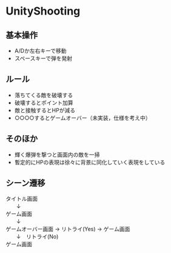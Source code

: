 # UnityShooting
## 基本操作
* A/Dか左右キーで移動
* スペースキーで弾を発射
## ルール
* 落ちてくる敵を破壊する
* 破壊するとポイント加算
* 敵と接触するとHPが減る
* ○○○○するとゲームオーバー（未実装，仕様を考え中）
## そのほか
* 輝く爆弾を撃つと画面内の敵を一掃
* 暫定的にHPの表現は徐々に背景に同化していく表現をしている
## シーン遷移
タイトル画面  
　　↓  
ゲーム画面  
　　↓  
ゲームオーバー画面 → リトライ(Yes) → ゲーム画面  
　　↓　リトライ(No)  
ゲーム画面    
